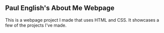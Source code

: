 ## Paul English's About Me Webpage

This is a webpage project I made that uses HTML and CSS.  It showcases a few of the projects I've made.